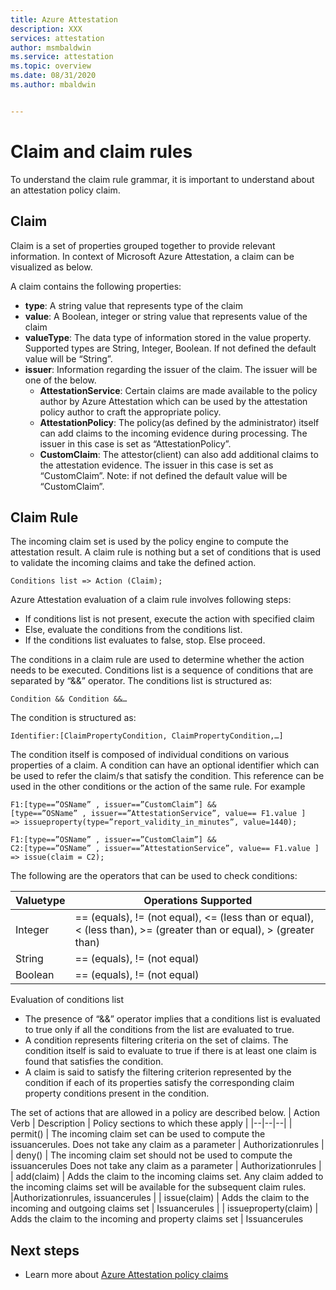 ```yaml
---
title: Azure Attestation 
description: XXX
services: attestation
author: msmbaldwin
ms.service: attestation
ms.topic: overview
ms.date: 08/31/2020
ms.author: mbaldwin


---
```

# Claim and claim rules
To understand the claim rule grammar, it is important to understand about an attestation policy claim.

## Claim

Claim is a set of properties grouped together to provide relevant information. In context of  Microsoft Azure Attestation, a claim can be visualized as below.

A claim contains the following properties:

- **type**: A string value that represents type of the claim
- **value**: A Boolean, integer or string value that represents value of the claim
- **valueType**: The data type of information stored in the value property. Supported types are String, Integer, Boolean. If not defined the default value will be “String”.
- **issuer**: Information regarding the issuer of the claim. The issuer will be one of the below.
  - **AttestationService**: Certain claims are made available to the policy author by Azure Attestation which can be used by the attestation policy author to craft the appropriate policy.
  - **AttestationPolicy**: The policy(as defined by the administrator) itself can add claims to the incoming evidence during processing. The issuer in this case is set as “AttestationPolicy”.
  - **CustomClaim**: The attestor(client) can also add additional claims to the attestation evidence. The issuer in this case is set as “CustomClaim”.
    Note: if not defined the default value will be “CustomClaim”.

## Claim Rule

The incoming claim set is used by the policy engine to compute the attestation result. A claim rule is nothing but a set of conditions that is used to validate the incoming claims and take the defined action.

```
Conditions list => Action (Claim);	
```

Azure Attestation evaluation of a claim rule involves following steps:
- If conditions list is not present, execute the action with specified claim 
- Else, evaluate the conditions from the conditions list.
- If the conditions list evaluates to false, stop. Else proceed.


The conditions in a claim rule are used to determine whether the action needs to be executed. Conditions list is a sequence of conditions that are separated by “&&” operator.
The conditions list is structured as:

```
Condition && Condition &&…
```

The condition is structured as:

```
Identifier:[ClaimPropertyCondition, ClaimPropertyCondition,…]
```

The condition itself is composed of individual conditions on various properties of a claim. A condition can have an optional identifier which can be used to refer the claim/s that satisfy the condition. This reference can be used in the other conditions or the action of the same rule.
For example

```
F1:[type==”OSName” , issuer==”CustomClaim”] && 
[type==”OSName” , issuer==”AttestationService”, value== F1.value ] 
=> issueproperty(type=”report_validity_in_minutes”, value=1440);

F1:[type==”OSName” , issuer==”CustomClaim”] && 
C2:[type==”OSName” , issuer==”AttestationService”, value== F1.value ] 
=> issue(claim = C2);
```

The following are the operators that can be used to check conditions:

| Valuetype | Operations Supported |
|--|--|
| Integer | == (equals), != (not equal), <= (less than or equal), < (less than), >= (greater than or equal), > (greater than) |
| String | == (equals), != (not equal) |
| Boolean | == (equals), != (not equal) |

Evaluation of conditions list
- The presence of “&&” operator implies that a conditions list is evaluated to true only if all the conditions from the list are evaluated to true. 
- A condition represents filtering criteria on the set of claims. The condition itself is said to evaluate to true if there is at least one claim is found that satisfies the condition.
- A claim is said to satisfy the filtering criterion represented by the condition if each of its properties satisfy the corresponding claim property conditions present in the condition.  

The set of actions that are allowed in a policy are described below.
| Action Verb | Description | Policy sections to which these apply |
|--|--|--|
| permit() | The incoming claim set can be used to compute the issuancerules. Does not take any claim as a parameter | Authorizationrules |
| deny() | The incoming claim set should not be used to compute the issuancerules Does not take any claim as a parameter | Authorizationrules |
| add(claim) | Adds the claim to the incoming claims set. Any claim added to the incoming claims set will be available for the subsequent claim rules. |Authorizationrules, issuancerules |
| issue(claim) | Adds the claim to the incoming and outgoing claims set | Issuancerules |
| issueproperty(claim) | Adds the claim to the incoming and property claims set | Issuancerules

## Next steps
- Learn more about [Azure Attestation policy claims](claimsets.md)

